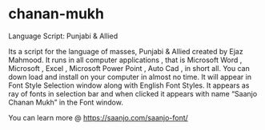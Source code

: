 # chanan-mukh
Language Script: Punjabi & Allied


Its a script for the language of masses, Punjabi & Allied created by Ejaz Mahmood. It runs in all computer applications , that is Microsoft Word , Microsoft , Excel , Microsoft Power Point , Auto Cad , in short all. You can down load and install on your computer in almost no time. It will appear in Font Style Selection window along with 
English Font Styles. It appears as ray of fonts in selection bar and when clicked it appears with name “Saanjo Chanan Mukh” in the Font window.

You can learn more @ https://saanjo.com/saanjo-font/

